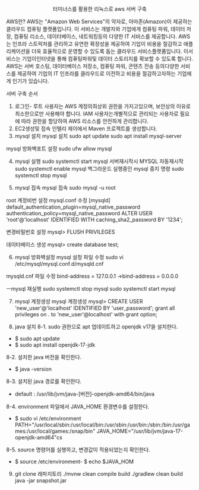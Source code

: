 <center>터미너스를 활용한 리눅스로 aws 서버 구축</center>

AWS란?
AWS는 "Amazon Web Services"의 약자로, 아마존(Amazon)이
제공하는 클라우드 컴퓨팅 플랫폼입니다. 
이 서비스는 개발자와 기업에게 컴퓨팅 파워, 데이터 저장, 
컴퓨팅 리소스, 데이터베이스, 네트워킹등의 다양한 IT 서비스를 제공합니다. 
AWS는 인프라 스트럭처를 관리하고 유연한 확장성을 제공하여 기업이 비용을 절감하고 애플리케이션을 더욱 효율적으로 운영할 수 있도록 돕는 클라우드 서비스플랫폼입니다. 
이서비스는 기업이인터넷을 통해 컴퓨팅파워및 데이터 스토리지를 
확보할 수 있도록 합니다. 
AWS는 서버 호스팅, 데이터베이스 저장소, 컴퓨팅 파워, 콘텐츠 전송 등의다양한 서비스를 제공하여 기업의 IT 인프라를 클라우드로 이전하고 비용을 절감하고자하는 기업에게 인기가 있습니다.

서버 구축 순서
1. 로그인- 루트 사용자는 AWS 계정의최상위 권한을 가지고있으며, 보안상의 이유로 최소한으로만 사용해야 합니다.
IAM 사용자는개별적으로 관리되는 사용자로 필요에 따라 권한을 할당하여 AWS 리소스를 안전하게 관리합니다.
2. EC2생성및 접속
인텔리 제이에서 Maven 프로젝트를 생성합니다.
3. mysql 설치
mysql 설치
sudo apt update
sudo apt install mysql-server

mysql 방화벽포트 설정
sudo ufw allow mysql

4. mysql 실행
sudo systemctl start mysql
서버재시작시 MYSQL 자동재시작
sudo systemctl enable mysql
백그라운드 실행중인 mysql 중지 명령
sudo systemctl stop mysql

5.  mysql 접속
mysql 접속
sudo mysql -u root

root 계정비번 설정
mysql.conf 수정
[mysqld]
 default_authentication_plugin=mysql_native_password
 authentication_policy=mysql_native_password
 ALTER USER 'root'@'localhost' IDENTIFIED WITH caching_sha2_password BY '1234';

변경비밀번호 설정
mysql> FLUSH PRIVILEGES

데이터베이스 생성
mysql> create database test;

6. mysql 방화벽설정
mysql 설정 파일 수정
sudo vi /etc/mysql/mysql.conf.d/mysqld.cnf

mysqld.cnf 파일 수정
bind-address = 127.0.0.1
->bind-address = 0.0.0.0

ㅡmysql 재실행
sudo systemctl stop mysql
 sudo systemctl start mysql

7. mysql 계정생성
mysql 계정생성
mysql> CREATE USER 'new_user'@'localhost' IDENTIFIED BY 'user_password';
grant all privileges on *.* to 'new_user'@localhost' with grant option;

8. java 설치
8-1. sudo 권한으로 apt 업데이트하고 openjdk v17을 설치한다.
- $ sudo apt update
- $ sudo apt install openjdk-17-jdk

8-2. 설치한 java 버전을 확인한다.
- $ java -version

8-3. 설치된 java 경로를 확인한다.
- default : /usr/lib/jvm/java-[버전]-openjdk-amd64/bin/java

8-4. environment 파일에서 JAVA_HOME 환경변수를 설정한다.
- $ sudo vi /etc/environment
 PATH="/usr/local/sbin:/usr/local/bin:/usr/sbin:/usr/bin:/sbin:/bin:/usr/games:/usr/local/games:/snap/bin"
 JAVA_HOME="/usr/lib/jvm/java-17-openjdk-amd64"cs

8-5. source 명령어를 실행하고, 변경값이 적용되었는지 확인한다.
- $ source /etc/environment- $ echo $JAVA_HOM

9. git clone 레파지토리
./mvnw clean compile build
./gradlew clean build
java -jar snapshot.jar





